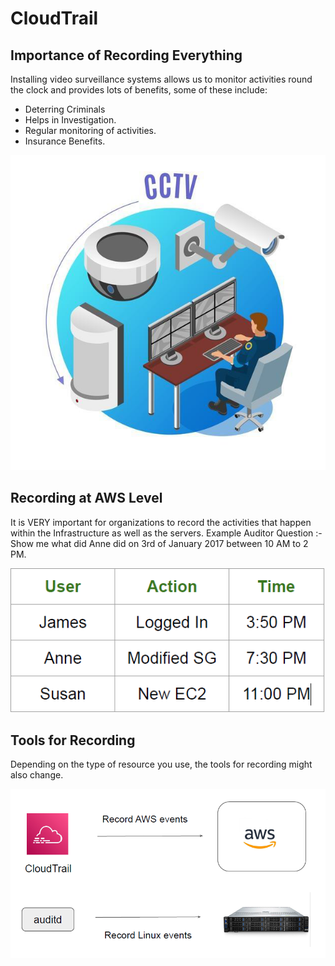 # CloudTrail


## Importance of Recording Everything

Installing video surveillance systems allows us to monitor activities round the clock and
provides lots of benefits, some of these include:

- Deterring Criminals
- Helps in Investigation.
- Regular monitoring of activities.
- Insurance Benefits.

![My Images](images/image1.png)

## Recording at AWS Level

It is VERY important for organizations to record the activities that happen within the
Infrastructure as well as the servers.
Example Auditor Question :-
Show me what did Anne did on 3rd of January 2017 between 10 AM to 2 PM.

![My Images](images/image2.png)

## Tools for Recording

Depending on the type of resource you use, the tools for recording might also change.

![My Images](images/image3.png)